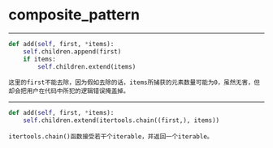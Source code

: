 # composite_pattern
------
```python
def add(self, first, *items):
    self.children.append(first)
    if items:
        self.children.extend(items)
 ```
    这里的first不能去除，因为假如去除的话，items所捕获的元素数量可能为0，虽然无害，但却会把用户在代码中所犯的逻辑错误掩盖掉。
------
```python
def add(self, first, *items):
	self.children.extend(itertools.chain((first,), items))
```
    itertools.chain()函数接受若干个iterable，并返回一个iterable。


